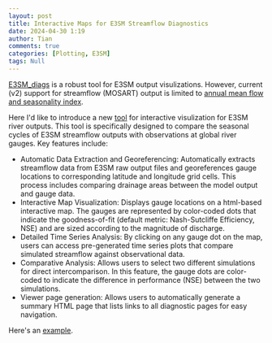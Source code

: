 ```yaml
---
layout: post
title: Interactive Maps for E3SM Streamflow Diagnostics
date: 2024-04-30 1:19
author: Tian
comments: true
categories: [Plotting, E3SM]
tags: Null
---
```

[E3SM_diags](https://github.com/E3SM-Project/e3sm_diags) is a robust tool for E3SM output visulizations. However, current (v2) support for streamflow (MOSART) output is limited to [annual mean flow and seasonality index](https://docs.e3sm.org/e3sm_diags/_build/html/main/available-parameters.html#set-specific-parameters). 

Here I'd like to introduce a new [tool](https://github.com/hydrotian/E3SM_Streamflow_Diags) for interactive visulization for E3SM river outputs. This tool is specifically designed to compare the seasonal cycles of E3SM streamflow outputs with observations at global river gauges. Key features include:

- Automatic Data Extraction and Georeferencing: Automatically extracts streamflow data from E3SM raw output files and georeferences gauge locations to corresponding latitude and longitude grid cells. This process includes comparing drainage areas between the model output and gauge data.
- Interactive Map Visualization: Displays gauge locations on a html-based interactive map. The gauges are represented by color-coded dots that indicate the goodness-of-fit (default metric: Nash-Sutcliffe Efficiency, NSE) and are sized according to the magnitude of discharge.
- Detailed Time Series Analysis: By clicking on any gauge dot on the map, users can access pre-generated time series plots that compare simulated streamflow against observational data.
- Comparative Analysis: Allows users to select two different simulations for direct intercomparison. In this feature, the gauge dots are color-coded to indicate the difference in performance (NSE) between the two simulations.
- Viewer page generation: Allows users to automatically generate a summary HTML page that lists links to all diagnostic pages for easy navigation.

Here's an [example](https://portal.nersc.gov/cfs/e3sm/tizhou/2024_Tutorial.viewer.html).

